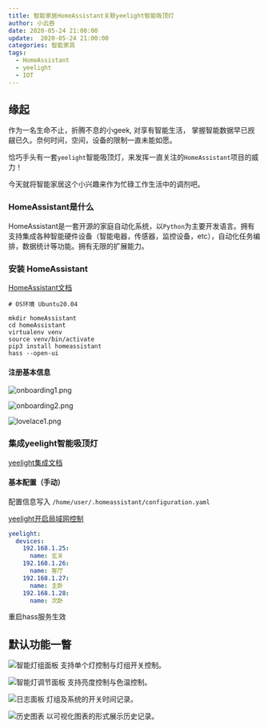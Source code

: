 ```yaml
---
title: 智能家居HomeAssistant关联yeelight智能吸顶灯
author: 小云吞
date: 2020-05-24 21:00:00
update:  2020-05-24 21:00:00
categories: 智能家具
tags: 
  - HomeAssistant
  - yeelight
  - IOT
---
```


## 缘起
作为一名生命不止，折腾不息的小geek, 对享有智能生活， 掌握智能数据早已觊觎已久。奈何时间，空间，设备的限制一直未能如愿。

恰巧手头有一套`yeelight`智能吸顶灯，来发挥一直关注的`HomeAssistant`项目的威力！

今天就将智能家居这个小兴趣来作为忙碌工作生活中的调剂吧。

### HomeAssistant是什么

HomeAssistant是一套开源的家庭自动化系统，以`Python`为主要开发语言。拥有支持集成各种智能硬件设备（智能电器，传感器，监控设备，etc），自动化任务编排，数据统计等功能。拥有无限的扩展能力。

### 安装 HomeAssistant
[HomeAssistant文档](https://www.home-assistant.io/getting-started/)
```
# OS环境 Ubuntu20.04

mkdir homeAssistant
cd homeAssistant
virtualenv venv
source venv/bin/activate
pip3 install homeassistant
hass --open-ui
```
#### 注册基本信息
![onboarding1.png](onboarding1.png)

![onboarding2.png](onboarding2.png)

![lovelace1.png](lovelace1.png)

### 集成yeelight智能吸顶灯
[yeelight集成文档](https://www.home-assistant.io/integrations/yeelight)

#### 基本配置（手动）
配置信息写入 `/home/user/.homeassistant/configuration.yaml`

[yeelight开启局域网控制](https://www.yeelight.com/faqs/lan_control)

```yaml
yeelight:
  devices:
    192.168.1.25:
      name: 玄关
    192.168.1.26:
      name: 客厅
    192.168.1.27:
      name: 主卧
    192.168.1.28:
      name: 次卧
```
重启hass服务生效

## 默认功能一瞥

![智能灯组面板](智能灯组面板.png)
支持单个灯控制与灯组开关控制。

![智能灯调节面板](智能灯调节面板.png)
支持亮度控制与色温控制。

![日志面板](日志面板.png)
灯组及系统的开关时间记录。

![历史图表](历史图表.png)
以可视化图表的形式展示历史记录。